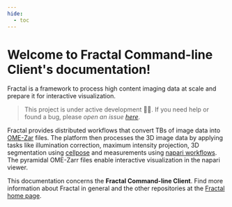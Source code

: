 ```yaml
---
hide:
  - toc
---
```


# Welcome to Fractal Command-line Client's documentation!

Fractal is a framework to process high content imaging data at scale and prepare it for interactive visualization.

> This project is under active development 👷🔨. If you need help or found a bug, please _open an issue [here](https://github.com/fractal-analytics-platform/fractal/issues/new)_.

Fractal provides distributed workflows that convert TBs of image data into [OME-Zar](https://ngff.openmicroscopy.org) files.
The platform then processes the 3D image data by applying tasks like illumination correction, maximum intensity projection, 3D segmentation using [cellpose](https://cellpose.readthedocs.io) and measurements using [napari workflows](https://github.com/haesleinhuepf/napari-workflows).
The pyramidal OME-Zarr files enable interactive visualization in the napari viewer.

This documentation concerns the **Fractal Command-line Client**. Find more information about Fractal in general and the other repositories at the [Fractal home page](https://fractal-analytics-platform.github.io).
